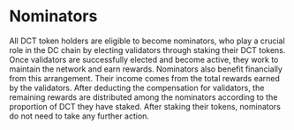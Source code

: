 # Nominators

All DCT token holders are eligible to become nominators, who play a crucial role in the DC chain by electing validators through staking their DCT tokens. Once validators are successfully elected and become active, they work to maintain the network and earn rewards. Nominators also benefit financially from this arrangement. Their income comes from the total rewards earned by the validators. After deducting the compensation for validators, the remaining rewards are distributed among the nominators according to the proportion of DCT they have staked. After staking their tokens, nominators do not need to take any further action.
